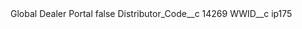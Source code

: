 <?xml version="1.0" encoding="UTF-8"?>
<CustomMetadata xmlns="http://soap.sforce.com/2006/04/metadata" xmlns:xsi="http://www.w3.org/2001/XMLSchema-instance" xmlns:xsd="http://www.w3.org/2001/XMLSchema">
    <label>Global Dealer Portal</label>
    <protected>false</protected>
    <values>
        <field>Distributor_Code__c</field>
        <value xsi:type="xsd:string">14269</value>
    </values>
    <values>
        <field>WWID__c</field>
        <value xsi:type="xsd:string">ip175</value>
    </values>
</CustomMetadata>
